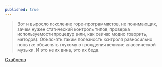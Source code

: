 ```yaml
---
published: true
---
```

> Вот и выросло поколение горе-программистов, не понимающих, зачем нужен статический контроль типов, проверка используемости процедур (или, как сейчас модно говорить, методов). Объяснять таким полезность контроля равносильно попытке объяснять глухому от рождения величие классической музыки. И это не их вина, это их беда.

[Схабрено](https://habr.com/ru/post/451982/#comment_20168336)
